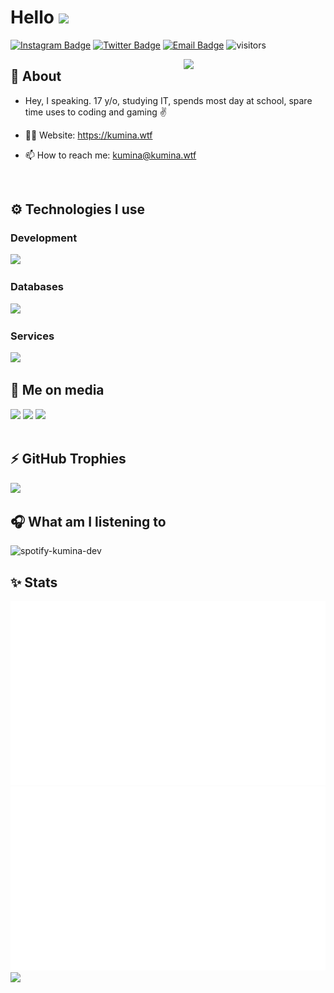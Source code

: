 # Hello <img src="https://github.com/mayankchaudhary26/Cool-Readme-ideas/raw/master/data/octocat/daftpunktocat-thomas.gif" width="32"/>

[![Instagram Badge](https://img.shields.io/badge/-Instagram-E4405F?style=flat-square&labelColor=E4405F&logo=instagram&logoColor=white&link=https://instagram.com/ville.m.syrjala)](https://instagram.com/ville.m.syrjala)
[![Twitter Badge](https://img.shields.io/badge/-Twitter-1DA1F2?style=flat-square&labelColor=1DA1F2&logo=twitter&logoColor=white&link=https://twitter.com/kum1na)](https://twitter.com/kum1na)
[![Email Badge](https://img.shields.io/badge/-Email-EA4335?style=flat-square&labelColor=EA4335&logo=gmail&logoColor=white&link=mailto:kumina@kumina.wtf)](mailto:kumina@kumina.wtf)
![visitors](https://visitor-badge.laobi.icu/badge?page_id=kumina-dev)

<img width="45%" align="right" src="https://github-readme-streak-stats.herokuapp.com?user=kumina-dev&theme=transparent&hide_border=true&date_format=M%20j%5B%2C%20Y%5D&stroke=EB545400&sideLabels=EBEBEB&sideNums=EBEBEB&currStreakLabel=EBEBEB&currStreakNum=EBEBEB&dates=AAAAAA&ring=9204C9&fire=9204C9">

<div align="left" width="100%">

## 🧐 About

- Hey, I speaking. 17 y/o, studying IT, spends most day at school, spare time uses to coding and gaming ✌️

- 👨‍💻 Website: https://kumina.wtf
- 📫 How to reach me: kumina@kumina.wtf

<br />

## ⚙️ Technologies I use

### Development
<img src="https://skillicons.dev/icons?i=js,ts,java,py,html,css,tailwind,nodejs,react,nextjs&theme=dark" />
</div>

### Databases
<img src="https://skillicons.dev/icons?i=mysql,postgres,mongodb&theme=dark" />
</div>

### Services
<img src="https://skillicons.dev/icons?i=github,cloudflare&theme=dark" />
</div>

<br />

## 📱 Me on media

<div>
  <a href="https://instagram.com/villemsyrjala"><img src="https://skillicons.dev/icons?i=instagram&theme=dark" /></a>
  <a href="https://twitter.com/kum1na"><img src="https://skillicons.dev/icons?i=twitter&theme=dark" /></a>
  <a href="https://discord.com/users/961851861063827497"><img src="https://skillicons.dev/icons?i=discord&theme=dark" /></a>
</div>

<br />

## ⚡ GitHub Trophies</h2>
<img src="https://github-profile-trophy.vercel.app.?username=kumina-dev&theme=darkhub&no-frame=true&margin-w=15&margin-h=15" />

<br />

## 🎧 What am I listening to
![spotify-kumina-dev](https://spotify-github-profile.vercel.app/api/view?uid=8398m11gjjx3l84e78ncbwdv5&cover_image=true&theme=natemoo-re&show_offline=false&background_color=121212&interchange=false&bar_color=53b14f&bar_color_cover=false)

## ✨ Stats

<div width="100%">
<img src="https://github.com/kumina-dev/github-stats/blob/master/generated/overview.svg#gh-dark-mode-only" />
<img src="https://github.com/kumina-dev/github-stats/blob/master/generated/languages.svg#gh-dark-mode-only" />
<img src="https://api.roadmap.sh/v1-badge/tall/650eebb3d5295d7a813a0f6a?variant=dark" />

<br />
<br />

